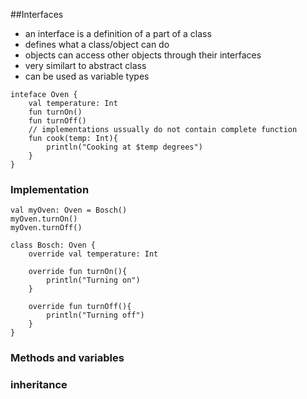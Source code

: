 ##Interfaces
- an interface is a definition of a part of a class
- defines what a class/object can do
- objects can access other objects through their interfaces
- very similart to abstract class
- can be used as variable types
```
inteface Oven {
    val temperature: Int
    fun turnOn()
    fun turnOff()
    // implementations ussually do not contain complete function
    fun cook(temp: Int){
        println("Cooking at $temp degrees")
    }
}
```
### Implementation
```
val myOven: Oven = Bosch()
myOven.turnOn()
myOven.turnOff()

class Bosch: Oven {
    override val temperature: Int

    override fun turnOn(){
        println("Turning on")
    }

    override fun turnOff(){
        println("Turning off")
    }
}
```

### Methods and variables

### inheritance